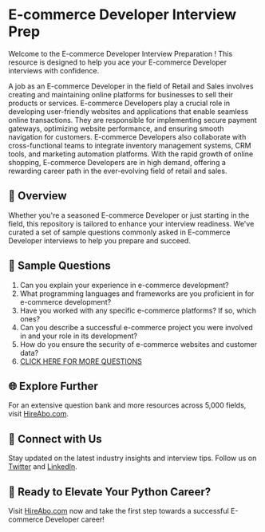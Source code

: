 # E-commerce Developer Interview Prep

Welcome to the E-commerce Developer Interview Preparation ! This resource is designed to help you ace your E-commerce Developer interviews with confidence.

A job as an E-commerce Developer in the field of Retail and Sales involves creating and maintaining online platforms for businesses to sell their products or services. E-commerce Developers play a crucial role in developing user-friendly websites and applications that enable seamless online transactions. They are responsible for implementing secure payment gateways, optimizing website performance, and ensuring smooth navigation for customers. E-commerce Developers also collaborate with cross-functional teams to integrate inventory management systems, CRM tools, and marketing automation platforms. With the rapid growth of online shopping, E-commerce Developers are in high demand, offering a rewarding career path in the ever-evolving field of retail and sales.

## 🚀 Overview

Whether you're a seasoned E-commerce Developer or just starting in the field, this repository is tailored to enhance your interview readiness. We've curated a set of sample questions commonly asked in E-commerce Developer interviews to help you prepare and succeed.

## 📝 Sample Questions

1. Can you explain your experience in e-commerce development?
2. What programming languages and frameworks are you proficient in for e-commerce development?
3. Have you worked with any specific e-commerce platforms? If so, which ones?
4. Can you describe a successful e-commerce project you were involved in and your role in its development?
5. How do you ensure the security of e-commerce websites and customer data?
6. [CLICK HERE FOR MORE QUESTIONS](https://hireabo.com/job/22_2_4/Ecommerce%20Developer)

## 🌐 Explore Further

For an extensive question bank and more resources across 5,000 fields, visit [HireAbo.com](https://www.hireabo.com).

## 📱 Connect with Us

Stay updated on the latest industry insights and interview tips. Follow us on [Twitter](https://twitter.com/hireabo) and [LinkedIn](https://www.linkedin.com/in/hire-abo-3609972a8/).

## 🚀 Ready to Elevate Your Python Career?

Visit [HireAbo.com](https://www.hireabo.com) now and take the first step towards a successful E-commerce Developer career!